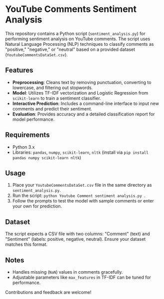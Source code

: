 # YouTube Comments Sentiment Analysis

This repository contains a Python script (`sentiment_analysis.py`) for performing sentiment analysis on YouTube comments. The script uses Natural Language Processing (NLP) techniques to classify comments as "positive," "negative," or "neutral" based on a provided dataset (`YoutubeCommentsDataSet.csv`). 

## Features
- **Preprocessing**: Cleans text by removing punctuation, converting to lowercase, and filtering out stopwords.
- **Model**: Utilizes TF-IDF vectorization and Logistic Regression from `scikit-learn` to train a sentiment classifier.
- **Interactive Prediction**: Includes a command-line interface to input new comments and predict their sentiment.
- **Evaluation**: Provides accuracy and a detailed classification report for model performance.

## Requirements
- Python 3.x
- Libraries: `pandas`, `numpy`, `scikit-learn`, `nltk` (install via `pip install pandas numpy scikit-learn nltk`)

## Usage
1. Place your `YoutubeCommentsDataSet.csv` file in the same directory as `sentiment_analysis.py`.
2. Run the script: `python Youtube Comment sentiment analysis.py `.
3. Follow the prompts to test the model with sample comments or enter your own for prediction.

## Dataset
The script expects a CSV file with two columns: "Comment" (text) and "Sentiment" (labels: positive, negative, neutral). Ensure your dataset matches this format.

## Notes
- Handles missing (`NaN`) values in comments gracefully.
- Adjustable parameters like `max_features` in TF-IDF can be tuned for performance.

Contributions and feedback are welcome!
